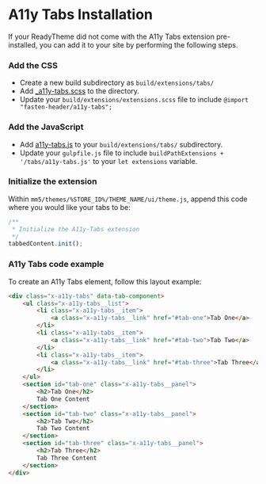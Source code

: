 # A11y Tabs Installation

If your ReadyTheme did not come with the A11y Tabs extension pre-installed, you can add it to your site by performing the following steps.


### Add the CSS
- Create a new build subdirectory as `build/extensions/tabs/`
- Add [_a11y-tabs.scss](_a11y-tabs.scss) to the directory.
- Update your `build/extensions/extensions.scss` file to include `@import "fasten-header/a11y-tabs";`


### Add the JavaScript
- Add [a11y-tabs.js](a11y-tabs.js) to your `build/extensions/tabs/` subdirectory.
- Update your `gulpfile.js` file to include `buildPathExtensions + '/tabs/a11y-tabs.js'` to your `let extensions` variable.


### Initialize the extension
Within `mm5/themes/%STORE_ID%/THEME_NAME/ui/theme.js`, append this code where you would like your tabs to be:

```javascript
/**
 * Initialize the A11y-Tabs extension
 */
tabbedContent.init();
```

### A11y Tabs code example
To create an A11y Tabs element, follow this layout example:
```html
<div class="x-a11y-tabs" data-tab-component>
    <ul class="x-a11y-tabs__list">
        <li class="x-a11y-tabs__item">
            <a class="x-a11y-tabs__link" href="#tab-one">Tab One</a>
        </li>
        <li class="x-a11y-tabs__item">
            <a class="x-a11y-tabs__link" href="#tab-two">Tab Two</a>
        </li>
        <li class="x-a11y-tabs__item">
            <a class="x-a11y-tabs__link" href="#tab-three">Tab Three</a>
        </li>
    </ul>
    <section id="tab-one" class="x-a11y-tabs__panel">
        <h2>Tab One</h2>
        Tab One Content
    </section>
    <section id="tab-two" class="x-a11y-tabs__panel">
        <h2>Tab Two</h2>
        Tab Two Content
    </section>
    <section id="tab-three" class="x-a11y-tabs__panel">
        <h2>Tab Three</h2>
        Tab Three Content
    </section>
</div>
```
